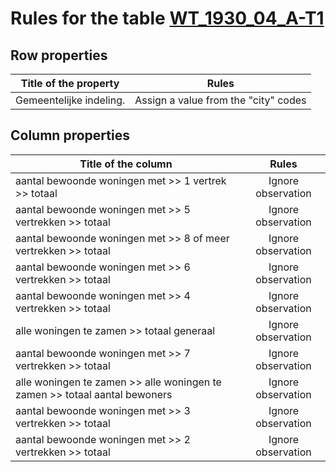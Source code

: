 # Rules for the table [WT_1930_04_A-T1](https://github.com/cgueret/DataDump/blob/master/xls-marked/WT_1930_04_A-T1_marked.xls?raw=true)
## Row properties
| Title of the property | Rules |
| --------------------- |:-----:|
| Gemeentelijke indeling. | Assign a value from the "city" codes |
## Column properties
| Title of the column | Rules |
| --------------------- |:-----:|
| aantal bewoonde woningen met >> 1 vertrek >> totaal | Ignore observation |
| aantal bewoonde woningen met >> 5 vertrekken >> totaal | Ignore observation |
| aantal bewoonde woningen met >> 8 of meer vertrekken >> totaal | Ignore observation |
| aantal bewoonde woningen met >> 6 vertrekken >> totaal | Ignore observation |
| aantal bewoonde woningen met >> 4 vertrekken >> totaal | Ignore observation |
| alle woningen te zamen >> totaal generaal | Ignore observation |
| aantal bewoonde woningen met >> 7 vertrekken >> totaal | Ignore observation |
| alle woningen te zamen >> alle woningen te zamen >> totaal aantal bewoners | Ignore observation |
| aantal bewoonde woningen met >> 3 vertrekken >> totaal | Ignore observation |
| aantal bewoonde woningen met >> 2 vertrekken >> totaal | Ignore observation |
